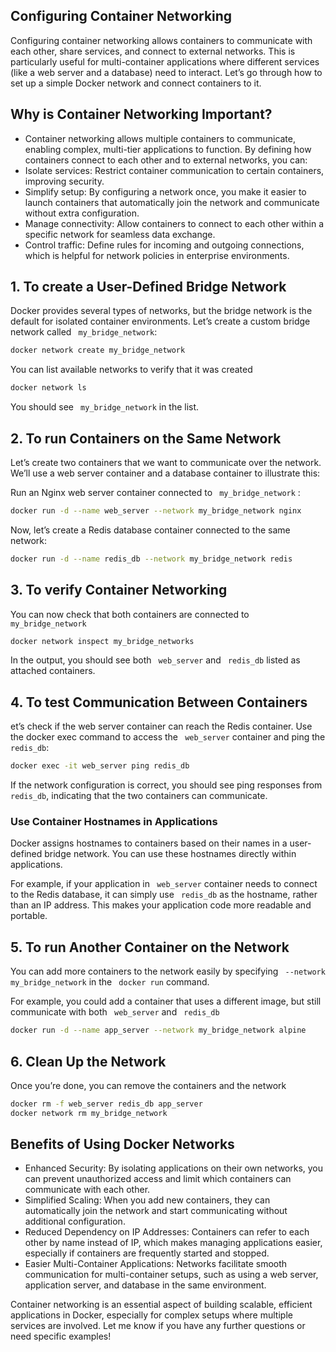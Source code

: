 ## Configuring Container Networking
Configuring container networking allows containers to communicate with each other, share services, and connect to external networks. This is particularly useful for multi-container applications where different services (like a web server and a database) need to interact. Let’s go through how to set up a simple Docker network and connect containers to it.

## Why is Container Networking Important?
- Container networking allows multiple containers to communicate, enabling complex, multi-tier applications to function. By defining how containers connect to each other and to external networks, you can:
- Isolate services: Restrict container communication to certain containers, improving security.
- Simplify setup: By configuring a network once, you make it easier to launch containers that automatically join the network and communicate without extra configuration.
- Manage connectivity: Allow containers to connect to each other within a specific network for seamless data exchange.
- Control traffic: Define rules for incoming and outgoing connections, which is helpful for network policies in enterprise environments.


## 1. To create a User-Defined Bridge Network

Docker provides several types of networks, but the bridge network is the default for isolated container environments. Let’s create a custom bridge network called ``` my_bridge_network```:
```bash 
docker network create my_bridge_network
```
You can list available networks to verify that it was created
```bash 
docker network ls
```
You should see ``` my_bridge_network``` in the list.


## 2. To run Containers on the Same Network

Let’s create two containers that we want to communicate over the network. We’ll use a web server container and a database container to illustrate this:

Run an Nginx web server container connected to ``` my_bridge_network``` :
```bash 
docker run -d --name web_server --network my_bridge_network nginx
```
Now, let’s create a Redis database container connected to the same network:
```bash 
docker run -d --name redis_db --network my_bridge_network redis
```


## 3. To verify Container Networking

You can now check that both containers are connected to ``` my_bridge_network```
```bash 
docker network inspect my_bridge_networks   
```
In the output, you should see both ``` web_server``` and ``` redis_db``` listed as attached containers.



## 4. To test Communication Between Containers
et’s check if the web server container can reach the Redis container. Use the docker exec command to access the ``` web_server``` container and ping the ``` redis_db```:
```bash 
docker exec -it web_server ping redis_db
```
If the network configuration is correct, you should see ping responses from ``` redis_db```, indicating that the two containers can communicate.

### Use Container Hostnames in Applications

Docker assigns hostnames to containers based on their names in a user-defined bridge network. You can use these hostnames directly within applications.

For example, if your application in ``` web_server``` container needs to connect to the Redis database, it can simply use ``` redis_db``` as the hostname, rather than an IP address. This makes your application code more readable and portable.



## 5. To run Another Container on the Network 

You can add more containers to the network easily by specifying ``` --network my_bridge_network``` in the ``` docker run``` command.

For example, you could add a container that uses a different image, but still communicate with both ``` web_server``` and ``` redis_db```
```bash 
docker run -d --name app_server --network my_bridge_network alpine
```


## 6. Clean Up the Network

Once you’re done, you can remove the containers and the network
```bash
docker rm -f web_server redis_db app_server
docker network rm my_bridge_network
```


## Benefits of Using Docker Networks

- Enhanced Security: By isolating applications on their own networks, you can prevent unauthorized access and limit which containers can communicate with each other.
- Simplified Scaling: When you add new containers, they can automatically join the network and start communicating without additional configuration.
- Reduced Dependency on IP Addresses: Containers can refer to each other by name instead of IP, which makes managing applications easier, especially if containers are frequently started and stopped.
- Easier Multi-Container Applications: Networks facilitate smooth communication for multi-container setups, such as using a web server, application server, and database in the same environment.


Container networking is an essential aspect of building scalable, efficient applications in Docker, especially for complex setups where multiple services are involved. Let me know if you have any further questions or need specific examples!